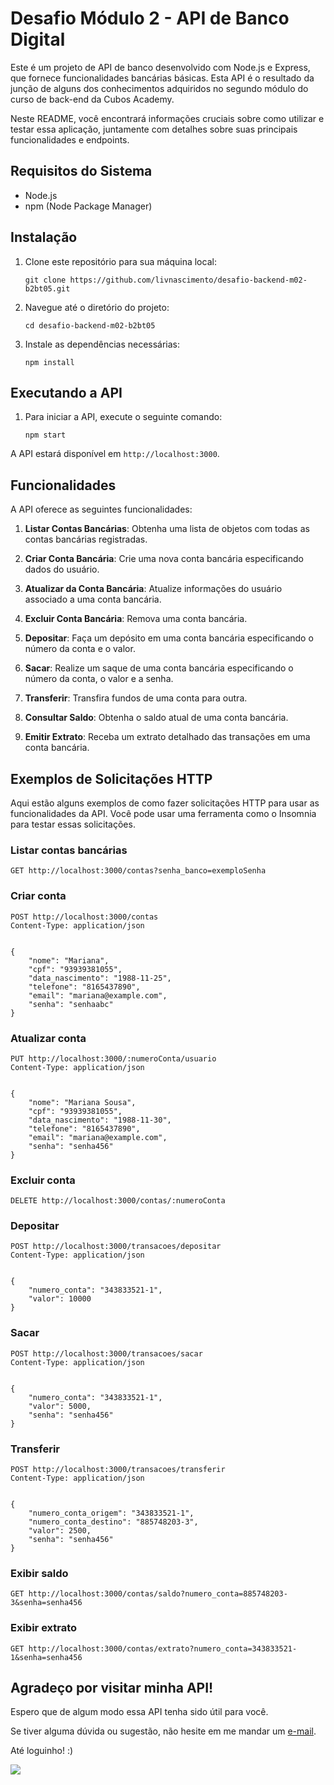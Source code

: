# Desafio Módulo 2 - API de Banco Digital

Este é um projeto de API de banco desenvolvido com Node.js e Express, que fornece funcionalidades bancárias básicas. Esta API é o resultado da junção de alguns dos conhecimentos adquiridos no segundo módulo do curso de back-end da Cubos Academy.

Neste README, você encontrará informações cruciais sobre como utilizar e testar essa aplicação, juntamente com detalhes sobre suas principais funcionalidades e endpoints. 

## Requisitos do Sistema

- Node.js
- npm (Node Package Manager)

## Instalação

1. Clone este repositório para sua máquina local:

   ```
   git clone https://github.com/livnascimento/desafio-backend-m02-b2bt05.git
   ```

2. Navegue até o diretório do projeto:

   ```
   cd desafio-backend-m02-b2bt05
   ```

3. Instale as dependências necessárias:

   ```
   npm install
   ```

## Executando a API

1. Para iniciar a API, execute o seguinte comando:

    ```
    npm start
    ```

A API estará disponível em `http://localhost:3000`.

## Funcionalidades

A API oferece as seguintes funcionalidades:

1. **Listar Contas Bancárias**: Obtenha uma lista de objetos com todas as contas bancárias registradas.

2. **Criar Conta Bancária**: Crie uma nova conta bancária especificando dados do usuário.

3. **Atualizar da Conta Bancária**: Atualize informações do usuário associado a uma conta bancária.

4. **Excluir Conta Bancária**: Remova uma conta bancária.

5. **Depositar**: Faça um depósito em uma conta bancária especificando o número da conta e o valor.

6. **Sacar**: Realize um saque de uma conta bancária especificando o número da conta,  o valor e a senha.

7. **Transferir**: Transfira fundos de uma conta para outra.

8. **Consultar Saldo**: Obtenha o saldo atual de uma conta bancária.

9. **Emitir Extrato**: Receba um extrato detalhado das transações em uma conta bancária.

## Exemplos de Solicitações HTTP

Aqui estão alguns exemplos de como fazer solicitações HTTP para usar as funcionalidades da API. Você pode usar uma ferramenta como o Insomnia para testar essas solicitações.

### Listar contas bancárias

```http
GET http://localhost:3000/contas?senha_banco=exemploSenha
```

### Criar conta

```http
POST http://localhost:3000/contas
Content-Type: application/json


{
    "nome": "Mariana",
    "cpf": "93939381055",
    "data_nascimento": "1988-11-25",
    "telefone": "8165437890",
    "email": "mariana@example.com",
    "senha": "senhaabc"
}
```

### Atualizar conta

```http
PUT http://localhost:3000/:numeroConta/usuario
Content-Type: application/json


{
    "nome": "Mariana Sousa",
    "cpf": "93939381055",
    "data_nascimento": "1988-11-30",
    "telefone": "8165437890",
    "email": "mariana@example.com",
    "senha": "senha456"
}
```

### Excluir conta

```http
DELETE http://localhost:3000/contas/:numeroConta
```

### Depositar

```http
POST http://localhost:3000/transacoes/depositar
Content-Type: application/json


{
	"numero_conta": "343833521-1",
	"valor": 10000
}
```

### Sacar

```http
POST http://localhost:3000/transacoes/sacar
Content-Type: application/json


{
	"numero_conta": "343833521-1",
	"valor": 5000,
	"senha": "senha456"
}
```

### Transferir

```http
POST http://localhost:3000/transacoes/transferir
Content-Type: application/json


{
	"numero_conta_origem": "343833521-1",
	"numero_conta_destino": "885748203-3",
	"valor": 2500,
	"senha": "senha456"
}
```

### Exibir saldo

```http
GET http://localhost:3000/contas/saldo?numero_conta=885748203-3&senha=senha456
```

### Exibir extrato

```http
GET http://localhost:3000/contas/extrato?numero_conta=343833521-1&senha=senha456
```

## Agradeço por visitar minha API!

Espero que de algum modo essa API tenha sido útil para você. 

Se tiver alguma dúvida ou sugestão, não hesite em me mandar um <a href="mailto:liviaraianen@gmail.com?body=Olá, Lívia! Vim pelo Github!" target="_blank">e-mail</a>.

Até loguinho! :)

![](https://i.giphy.com/media/3oxHQslbaiBz7Dhims/giphy.webp)